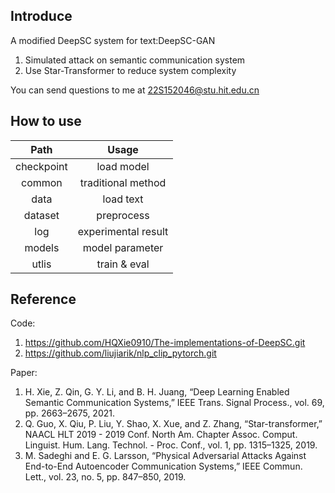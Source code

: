 ## Introduce
A modified DeepSC system for text:DeepSC-GAN
1. Simulated attack on semantic communication system
2. Use Star-Transformer to reduce system complexity

You can send questions to me at 22S152046@stu.hit.edu.cn

## How to use
|    Path    |        Usage        |
|:----------:|:-------------------:|
| checkpoint |     load model      |
|   common   | traditional method  |
|    data    |     load text       |
|  dataset   |     preprocess      |
|    log     | experimental result |
|   models   |   model parameter   |
|   utlis    |    train & eval     |
## Reference
Code:
1. https://github.com/HQXie0910/The-implementations-of-DeepSC.git
2. https://github.com/liujiarik/nlp_clip_pytorch.git

Paper:
1. H. Xie, Z. Qin, G. Y. Li, and B. H. Juang, “Deep Learning Enabled Semantic Communication Systems,” IEEE Trans. Signal Process., vol. 69, pp. 2663–2675, 2021.
2. Q. Guo, X. Qiu, P. Liu, Y. Shao, X. Xue, and Z. Zhang, “Star-transformer,” NAACL HLT 2019 - 2019 Conf. North Am. Chapter Assoc. Comput. Linguist. Hum. Lang. Technol. - Proc. Conf., vol. 1, pp. 1315–1325, 2019.
3. M. Sadeghi and E. G. Larsson, “Physical Adversarial Attacks Against End-to-End Autoencoder Communication Systems,” IEEE Commun. Lett., vol. 23, no. 5, pp. 847–850, 2019.
## 